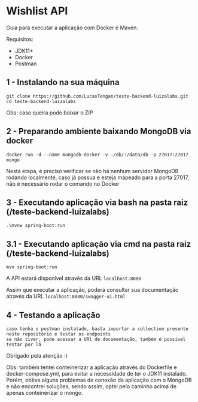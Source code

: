 # Wishlist API
Guia para executar a aplicação com Docker e Maven.

Requisitos:

- JDK11+
- Docker
- Postman

## 1 - Instalando na sua máquina
```
git clone https://github.com/LucasTengan/teste-backend-luizalabs.git
cd teste-backend-luizalabs
```
Obs: caso queira pode baixar o ZIP


## 2 - Preparando ambiente baixando MongoDB via docker
```
docker run -d --name mongodb-docker -v ./db/:/data/db -p 27017:27017 mongo
```
Nesta etapa, é preciso verificar se não há nenhum servidor MongoDB rodando localmente, caso já possua e esteja mapeado para a porta 27017, não é necessário rodar o comando no Docker
## 3 - Executando aplicação via bash na pasta raiz (/teste-backend-luizalabs)
```
.\mvnw spring-boot:run
```
## 3.1 - Executando aplicação via cmd na pasta raiz (/teste-backend-luizalabs)
```
mvn spring-boot:run
```

A API estará disponível através da URL `localhost:8080`

Assim que executar a aplicação, poderá consultar sua documentação através da URL `localhost:8080/swagger-ui.html`

## 4 - Testando a aplicação
```
caso tenha o postman instalado, basta importar a collection presente neste repositório e testar os endpoints
se não tiver, pode acessar a URl de documentação, também é possível testar por lá
```
Obrigado pela atenção :)

Obs: também tentei conteinerizar a aplicação através do Dockerfile e docker-compose.yml, para evitar a necessidade de ter o JDK11 instalado. Porém, obtive alguns problemas de conexão da aplicação com o MongoDB e não encontrei soluções, sendo assim, optei pelo caminho acima de apenas conteinerizar o mongo.

